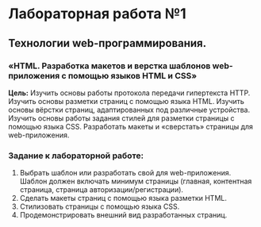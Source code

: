 # Лабораторная работа №1

## Технологии web-программирования.

### «HTML. Разработка макетов и верстка шаблонов web-приложения с помощью языков HTML и CSS»

**Цель:** Изучить основы работы протокола передачи гипертекста HTTP. Изучить
основы разметки страниц с помощью языка HTML. Изучить основы вёрстки
страниц, адаптированных под различные устройства. Изучить основы работы
задания стилей для разметки страницы с помощью языка CSS. Разработать
макеты и «сверстать» страницы для web-приложения.

### Задание к лабораторной работе:

1. Выбрать шаблон или разработать свой для web-приложения. Шаблон
должен включать минимум страницы (главная, контентная страница,
страница авторизации/регистрации).
2. Сделать макеты страниц с помощью языка разметки HTML.
3. Стилизовать страницы с помощью языка CSS.
4. Продемонстрировать внешний вид разработанных страниц.